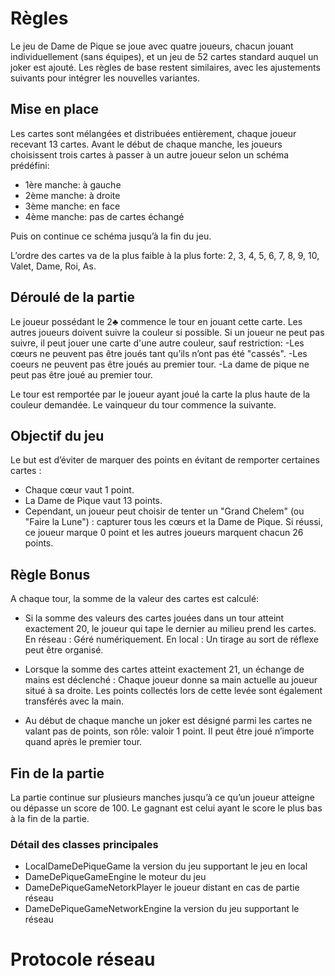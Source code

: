 # Règles

Le jeu de Dame de Pique se joue avec quatre joueurs, chacun jouant individuellement (sans équipes), et un jeu de 52 cartes standard auquel un joker est ajouté. Les règles de base restent similaires, avec les ajustements suivants pour intégrer les nouvelles variantes.

## Mise en place

Les cartes sont mélangées et distribuées entièrement, chaque joueur recevant 13 cartes. Avant le début de chaque manche, les joueurs choisissent trois cartes à passer à un autre joueur selon un schéma prédéfini:
 - 1ère manche: à gauche
 - 2ème manche: à droite 
 - 3ème manche: en face
 - 4ème manche: pas de cartes échangé

Puis on continue ce schéma jusqu’à la fin du jeu.

L’ordre des cartes va de la plus faible à la plus forte: 2, 3, 4, 5, 6, 7, 8, 9, 10, Valet, Dame, Roi, As.

## Déroulé de la partie

Le joueur possédant le 2♣ commence le tour en jouant cette carte. Les autres joueurs doivent suivre la couleur si possible. Si un joueur ne peut pas suivre, il peut jouer une carte d'une autre couleur, sauf restriction: 
  -Les cœurs ne peuvent pas être joués tant qu’ils n’ont pas été "cassés".
  -Les coeurs ne peuvent pas être joués au premier tour.
  -La dame de pique ne peut pas être joué au premier tour.

Le tour est remportée par le joueur ayant joué la carte la plus haute de la couleur demandée. Le vainqueur du tour commence la suivante.

## Objectif du jeu

Le but est d’éviter de marquer des points en évitant de remporter certaines cartes :

  - Chaque cœur vaut 1 point.
  - La Dame de Pique vaut 13 points.
  - Cependant, un joueur peut choisir de tenter un "Grand Chelem" (ou "Faire la Lune") : capturer tous les cœurs et la Dame de Pique. Si réussi, ce joueur marque 0 point et les autres joueurs marquent chacun 26 points.

## Règle Bonus

A chaque tour, la somme de la valeur des cartes est calculé:
- Si la somme des valeurs des cartes jouées dans un tour atteint exactement 20, le joueur qui tape le dernier au milieu prend les cartes.
  En réseau : Géré numériquement. 
  En local : Un tirage au sort de réflexe peut être organisé.

- Lorsque la somme des cartes atteint exactement 21, un échange de mains est déclenché :
  Chaque joueur donne sa main actuelle au joueur situé à sa droite.
  Les points collectés lors de cette levée sont également transférés avec la main.

- Au début de chaque manche un joker est désigné parmi les cartes ne valant pas de points, son rôle: valoir 1 point. Il peut être joué n’importe quand après le premier tour. 

## Fin de la partie

La partie continue sur plusieurs manches jusqu’à ce qu’un joueur atteigne ou dépasse un score de 100. Le gagnant est celui ayant le score le plus bas à la fin de la partie.

### Détail des classes principales

- LocalDameDePiqueGame la version du jeu supportant le jeu en local
- DameDePiqueGameEngine le moteur du jeu
- DameDePiqueGameNetorkPlayer le joueur distant en cas de partie réseau
- DameDePiqueGameNetworkEngine la version du jeu supportant le réseau

# Protocole réseau



